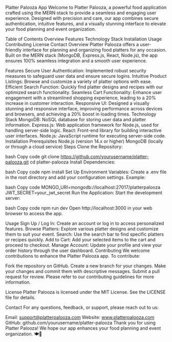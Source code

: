 Platter Palooza App
Welcome to Platter Palooza, a powerful food application crafted using the MERN stack to provide a seamless and engaging user experience. Designed with precision and care, our app combines secure authentication, intuitive features, and a visually stunning interface to elevate your food planning and event organization.

Table of Contents
Overview
Features
Technology Stack
Installation
Usage
Contributing
License
Contact
Overview
Platter Palooza offers a user-friendly interface for planning and organizing food platters for any occasion. Built on the MERN stack (MongoDB, Express.js, React, Node.js), the app ensures 100% seamless integration and a smooth user experience.

Features
Secure User Authentication: Implemented robust security measures to safeguard user data and ensure secure logins.
Intuitive Product Listings: Browse and customize a variety of platter options with ease.
Efficient Search Function: Quickly find platter designs and recipes with our optimized search functionality.
Seamless Cart Functionality: Enhance user engagement with a streamlined shopping experience, leading to a 20% increase in customer interaction.
Responsive UI: Designed a visually stunning and responsive interface, improving performance across devices and browsers, and achieving a 20% boost in loading times.
Technology Stack
MongoDB: NoSQL database for storing user data and platter information.
Express.js: Web application framework for Node.js, used for handling server-side logic.
React: Front-end library for building interactive user interfaces.
Node.js: JavaScript runtime for executing server-side code.
Installation
Prerequisites
Node.js (version 14.x or higher)
MongoDB (locally or through a cloud service)
Steps
Clone the Repository:

bash
Copy code
git clone https://github.com/yourusername/platter-palooza.git
cd platter-palooza
Install Dependencies:

bash
Copy code
npm install
Set Up Environment Variables: Create a .env file in the root directory and add your configuration settings. Example:

bash
Copy code
MONGO_URI=mongodb://localhost:27017/platterpalooza
JWT_SECRET=your_jwt_secret
Run the Application: Start the development server:

bash
Copy code
npm run dev
Open http://localhost:3000 in your web browser to access the app.

Usage
Sign Up / Log In: Create an account or log in to access personalized features.
Browse Platters: Explore various platter designs and customize them to suit your event.
Search: Use the search bar to find specific platters or recipes quickly.
Add to Cart: Add your selected items to the cart and proceed to checkout.
Manage Account: Update your profile and view your order history through the user dashboard.
Contributing
We welcome contributions to enhance the Platter Palooza app. To contribute:

Fork the repository on GitHub.
Create a new branch for your changes.
Make your changes and commit them with descriptive messages.
Submit a pull request for review.
Please refer to our contributing guidelines for more information.

License
Platter Palooza is licensed under the MIT License. See the LICENSE file for details.

Contact
For any questions, feedback, or support, please reach out to us:

Email: support@platterpalooza.com
Website: www.platterpalooza.com
GitHub: github.com/yourusername/platter-palooza
Thank you for using Platter Palooza! We hope our app enhances your food planning and event organization. 🍽️🎉




